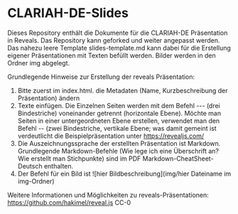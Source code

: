 # CLARIAH-DE-Slides
Dieses Repository enthält die Dokumente für die CLARIAH-DE Präsentation in Reveals. 
Das Repository kann geforked und weiter angepasst werden. Das nahezu leere Template slides-template.md kann dabei für die Erstellung eigener Präsentationen mit Texten befüllt werden. Bilder werden in den Ordner img abgelegt.

Grundlegende Hinweise zur Erstellung der reveals Präsentation:

1.	Bitte zuerst im index.html. die Metadaten (Name, Kurzbeschreibung der Präsentation) ändern
2.	Texte einfügen. Die Einzelnen Seiten werden mit dem Befehl --- (drei Bindestriche) voneinander getrennt (horizontale Ebene). Möchte man Seiten in einer untergeordneten Ebene erstellen, verwendet man den Befehl -- (zwei Bindestriche, vertikale Ebene; was damit gemeint ist verdeutlicht die Beispielpräsentation unter https://revealjs.com/
3.	Die Auszeichnungssprache der erstellten Präsentation ist Markdown. Grundlegende Markdown-Befehle (Wie lege ich eine Überschrift an? Wie erstellt man Stichpunkte) sind im PDF Markdown-CheatSheet-Deutsch enthalten.
4.	Der Befehl für ein Bild ist ![hier Bildbeschreibung](img/hier Dateiname im img-Ordner)

Weitere Informationen und Möglichkeiten zu reveals-Präsentationen: https://github.com/hakimel/reveal.js
CC-0
